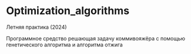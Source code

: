 # Optimization_algorithms
Летняя практика (2024)

Программное средство решающая задачу коммивояжёра с помощью генетического алгоритма и алгоритма отжига
